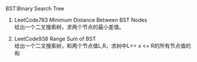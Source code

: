 BST:Binary Search Tree

1. LeetCode783 Minimum Distance Between BST Nodes     
给出一个二叉搜索树，求两个节点的最小差值。  

2. LeetCode938 Range Sum of BST    
给出一个二叉搜索树，和两个节点值L,R，求树中L<= x <= R的所有节点值的和